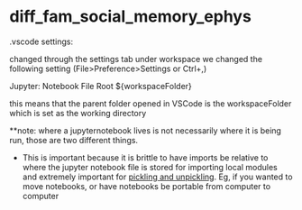 # diff_fam_social_memory_ephys


.vscode settings: 

changed through the settings tab under workspace we changed the following setting (File>Preference>Settings or Ctrl+,)

Jupyter: Notebook File Root
${workspaceFolder}

this means that the parent folder opened in VSCode is the workspaceFolder which is set as the working directory 

**note: where a jupyternotebook lives is not necessarily where
it is being run, those are two different things. 

- This is important because it is brittle to have imports be relative to where the jupyter notebook file is stored for importing local modules and extremely important for [pickling and unpickling](https://stackoverflow.com/a/2121918). Eg, if you wanted to move notebooks, or have notebooks be portable from computer to computer